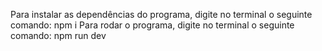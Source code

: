 Para instalar as dependências do programa, digite no terminal o seguinte comando:
npm i
Para rodar o programa, digite no terminal o seguinte comando:
npm run dev